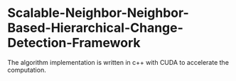 # Scalable-Neighbor-Neighbor-Based-Hierarchical-Change-Detection-Framework

The algorithm implementation is written in c++ with CUDA to accelerate the computation.

